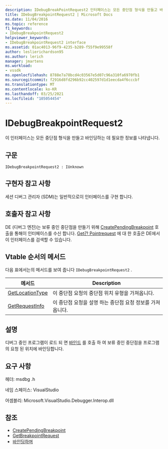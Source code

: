 ```yaml
---
description: IDebugBreakPointRequest2 인터페이스는 모든 중단점 형식을 만들고 바인딩하는 데 필요한 정보를 나타냅니다.
title: IDebugBreakpointRequest2 | Microsoft Docs
ms.date: 11/04/2016
ms.topic: reference
f1_keywords:
- IDebugBreakpointRequest2
helpviewer_keywords:
- IDebugBreakpointRequest2 interface
ms.assetid: 01ac4013-96f9-4235-b289-f55f9e99558f
author: leslierichardson95
ms.author: lerich
manager: jmartens
ms.workload:
- vssdk
ms.openlocfilehash: 8788e7a78bcd4c03567e5d07c96a310fa6970fb1
ms.sourcegitcommit: f2916d8fd296b92cc402597d1d1eecda4f6cccbf
ms.translationtype: MT
ms.contentlocale: ko-KR
ms.lasthandoff: 03/25/2021
ms.locfileid: "105054454"
---
```

# <a name="idebugbreakpointrequest2"></a>IDebugBreakpointRequest2
이 인터페이스는 모든 중단점 형식을 만들고 바인딩하는 데 필요한 정보를 나타냅니다.

## <a name="syntax"></a>구문

```
IDebugBreakpointRequest2 : IUnknown
```

## <a name="notes-for-implementers"></a>구현자 참고 사항
 세션 디버그 관리자 (SDM)는 일반적으로이 인터페이스를 구현 합니다.

## <a name="notes-for-callers"></a>호출자 참고 사항
 DE (디버그 엔진)는 보류 중인 중단점을 만들기 위해 [CreatePendingBreakpoint](../../../extensibility/debugger/reference/idebugengine2-creatependingbreakpoint.md) 호출을 통해이 인터페이스를 수신 합니다. [Get간 Pointrequest](../../../extensibility/debugger/reference/idebugpendingbreakpoint2-getbreakpointrequest.md) 에 대 한 호출은 DE에서이 인터페이스를 검색할 수 있습니다.

## <a name="methods-in-vtable-order"></a>Vtable 순서의 메서드
 다음 표에서는의 메서드를 보여 줍니다 `IDebugBreakpointRequest2` .

|메서드|Description|
|------------|-----------------|
|[GetLocationType](../../../extensibility/debugger/reference/idebugbreakpointrequest2-getlocationtype.md)|이 중단점 요청의 중단점 위치 유형을 가져옵니다.|
|[GetRequestInfo](../../../extensibility/debugger/reference/idebugbreakpointrequest2-getrequestinfo.md)|이 중단점 요청을 설명 하는 중단점 요청 정보를 가져옵니다.|

## <a name="remarks"></a>설명
 디버그 중인 프로그램이 로드 되 면 [바인드](../../../extensibility/debugger/reference/idebugpendingbreakpoint2-bind.md) 를 호출 하 여 보류 중인 중단점을 프로그램의 요청 된 위치에 바인딩합니다.

## <a name="requirements"></a>요구 사항
 헤더: msdbg .h

 네임 스페이스: VisualStudio

 어셈블리: Microsoft.VisualStudio.Debugger.Interop.dll

## <a name="see-also"></a>참조
- [CreatePendingBreakpoint](../../../extensibility/debugger/reference/idebugengine2-creatependingbreakpoint.md)
- [GetBreakpointRequest](../../../extensibility/debugger/reference/idebugpendingbreakpoint2-getbreakpointrequest.md)
- [바인딩하며](../../../extensibility/debugger/reference/idebugpendingbreakpoint2-bind.md)
